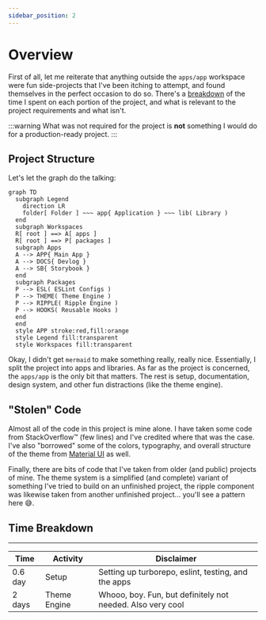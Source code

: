 ```yaml
---
sidebar_position: 2
---
```


# Overview

First of all, let me reiterate that anything outside the `apps/app` workspace were fun side-projects that I've been itching to attempt, and found themselves in the perfect occasion to do so. There's a [breakdown](#time-breakdown) of the time I spent on each portion of the project, and what is relevant to the project requirements and what isn't. 

:::warning
What was not required for the project is **not** something I would do for a production-ready project.
:::

## Project Structure

Let's let the graph do the talking: 

```mermaid
graph TD
  subgraph Legend
    direction LR
    folder[ Folder ] ~~~ app{ Application } ~~~ lib( Library )
  end
  subgraph Workspaces
  R[ root ] ==> A[ apps ]
  R[ root ] ==> P[ packages ]
  subgraph Apps
  A --> APP{ Main App }
  A --> DOCS{ Devlog }
  A --> SB{ Storybook }
  end
  subgraph Packages
  P --> ESL( ESLint Configs )
  P --> THEME( Theme Engine )
  P --> RIPPLE( Ripple Engine )
  P --> HOOKS( Reusable Hooks )
  end
  end
  style APP stroke:red,fill:orange
  style Legend fill:transparent
  style Workspaces fill:transparent
```

Okay, I didn't get `mermaid` to make something really, really nice. Essentially, I split the project into apps and libraries. As far as the project is concerned, the `apps/app` is the only bit that matters. The rest is setup, documentation, design system, and other fun distractions (like the theme engine).

## "Stolen" Code

Almost all of the code in this project is mine alone. I have taken some code from StackOverflow&trade; (few lines) and I've credited where that was the case. I've also "borrowed" some of the colors, typography, and overall structure of the theme from [Material UI](https://material-ui.com/) as well. 

Finally, there are bits of code that I've taken from older (and public) projects of mine. The theme system is a simplified (and complete) variant of something I've tried to build on an unfinished project, the ripple component was likewise taken from another unfinished project... you'll see a pattern here :sweat_smile:.

## Time Breakdown

---
| Time | Activity | Disclaimer |
| --- | --- | --- |
| 0.6 day | Setup | Setting up turborepo, eslint, testing, and the apps |
| 2 days | Theme Engine | Whooo, boy. Fun, but definitely not needed. Also very cool |